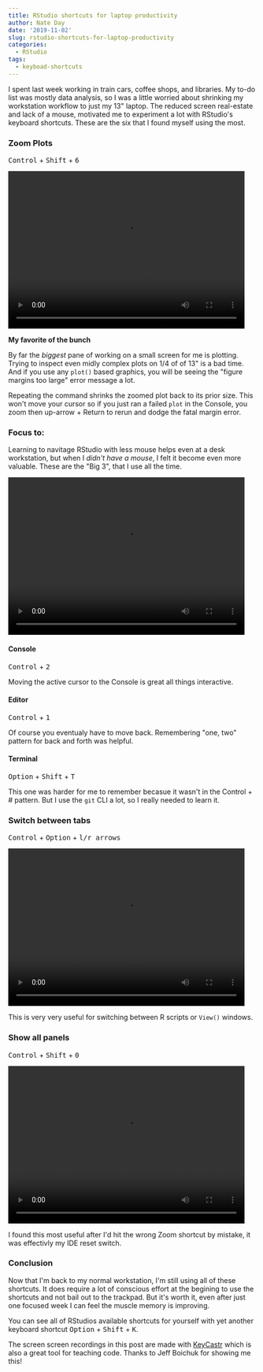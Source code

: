```yaml
---
title: RStudio shortcuts for laptop productivity
author: Nate Day
date: '2019-11-02'
slug: rstudio-shortcuts-for-laptop-productivity
categories:
  - RStudio
tags:
  - keyboad-shortcuts
---
```


I spent last week working in train cars, coffee shops, and libraries. My to-do list was mostly data analysis, so I was a little worried about shrinking my workstation workflow to just my 13" laptop. The reduced screen real-estate and lack of a mouse, motivated me to experiment a lot with RStudio's keyboard shortcuts. These are the six that I found myself using the most.

### Zoom Plots

<kbd class="item-cat">Control</kbd> + <kbd class="item-cat">Shift</kbd> + <kbd class="item-cat">6</kbd>

<video height = "320" width = "480" autoplay loop name = "Switch editor tabs"
  src =/post/2019-11-02-rstudio-shortcuts-for-laptop-productivity_files/blog_zoom-plot.mov>
</video>

**My favorite of the bunch**

By far the *biggest* pane of working on a small screen for me is plotting. Trying to inspect even midly complex plots on 1/4 of of 13" is a bad time. And if you use any `plot()` based graphics, you will be seeing the "figure margins too large" error message a lot.

Repeating the command shrinks the zoomed plot back to its prior size. This won't move your cursor so if you just ran a failed `plot` in the Console, you zoom then up-arrow + Return to rerun and dodge the fatal margin error.

### Focus to:

Learning to navitage RStudio with less mouse helps even at a desk workstation, but when I *didn't have a mouse*, I felt it become even more valuable. These are the "Big 3", that I use all the time.

<video height = "320" width = "480" autoplay loop name = "Switch editor tabs"
  src =/post/2019-11-02-rstudio-shortcuts-for-laptop-productivity_files/blog_big3.mov>
</video>

#### Console

<kbd class="item-cat">Control</kbd> + <kbd class="item-cat">2</kbd>

Moving the active cursor to the Console is great all things interactive.

#### Editor

<kbd class="item-cat">Control</kbd> + <kbd class="item-cat">1</kbd>

Of course you eventualy have to move back. Remembering "one, two" pattern for back and forth was helpful.

#### Terminal

<kbd class="item-cat">Option</kbd> + <kbd class="item-cat">Shift</kbd> + <kbd class="item-cat">T</kbd>

This one was harder for me to remember becasue it wasn't in the Control + # pattern.  But I use the `git` CLI a lot, so I really needed to learn it.

### Switch between tabs

<kbd class="item-cat">Control</kbd> + <kbd class="item-cat">Option</kbd> + <kbd class="item-cat">l/r arrows</kbd>

<video height = "320" width = "480" autoplay loop name = "Switch editor tabs"
  src = /post/2019-11-02-rstudio-shortcuts-for-laptop-productivity_files/blog_switch-editor.mov>
</video>

This is very very useful for switching between R scripts or `View()` windows.

### Show all panels

<kbd class="item-cat">Control</kbd> + <kbd class="item-cat">Shift</kbd> + <kbd class="item-cat">0</kbd>

<video height = "320" width = "480" autoplay loop name = "Switch editor tabs"
  src = /post/2019-11-02-rstudio-shortcuts-for-laptop-productivity_files/blog_reset.mov>
</video>

I found this most useful after I'd hit the wrong Zoom shortcut by mistake, it was effectivly my IDE reset switch.

### Conclusion

Now that I'm back to my normal workstation, I'm still using all of these shortcuts. It does require a lot of conscious effort at the begining to use the shortcuts and not bail out to the trackpad. But it's worth it, even after just one focused week I can feel the muscle memory is improving.

You can see all of RStudios available shortcuts for yourself with yet another keyboard shortcut <kbd class="item-cat">Option</kbd> + <kbd class="item-cat">Shift</kbd> + <kbd class="item-cat">K</kbd>.

The screen screen recordings in this post are made with [KeyCastr](https://github.com/keycastr/keycastr/blob/master/README.md) which is also a great tool for teaching code. Thanks to Jeff Boichuk for showing me this!
